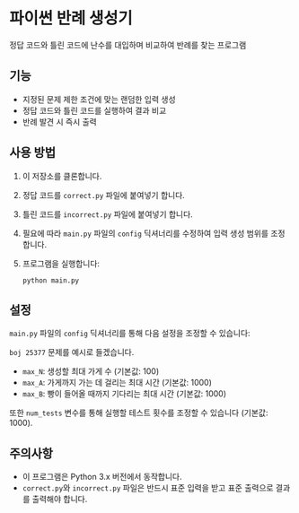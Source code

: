 # 파이썬 반례 생성기

정답 코드와 틀린 코드에 난수를 대입하며 비교하여 반례를 찾는 프로그램

## 기능

- 지정된 문제 제한 조건에 맞는 랜덤한 입력 생성
- 정답 코드와 틀린 코드를 실행하여 결과 비교
- 반례 발견 시 즉시 출력

## 사용 방법

1. 이 저장소를 클론합니다.

2. 정답 코드를 `correct.py` 파일에 붙여넣기 합니다.

3. 틀린 코드를 `incorrect.py` 파일에 붙여넣기 합니다.

4. 필요에 따라 `main.py` 파일의 `config` 딕셔너리를 수정하여 입력 생성 범위를 조정합니다.

5. 프로그램을 실행합니다:
   ```
   python main.py
   ```

## 설정

`main.py` 파일의 `config` 딕셔너리를 통해 다음 설정을 조정할 수 있습니다:

`boj 25377` 문제를 예시로 들겠습니다.

- `max_N`: 생성할 최대 가게 수 (기본값: 100)
- `max_A`: 가게까지 가는 데 걸리는 최대 시간 (기본값: 1000)
- `max_B`: 빵이 들어올 때까지 기다리는 최대 시간 (기본값: 1000)

또한 `num_tests` 변수를 통해 실행할 테스트 횟수를 조정할 수 있습니다 (기본값: 1000).

## 주의사항

- 이 프로그램은 Python 3.x 버전에서 동작합니다.
- `correct.py`와 `incorrect.py` 파일은 반드시 표준 입력을 받고 표준 출력으로 결과를 출력해야 합니다.
